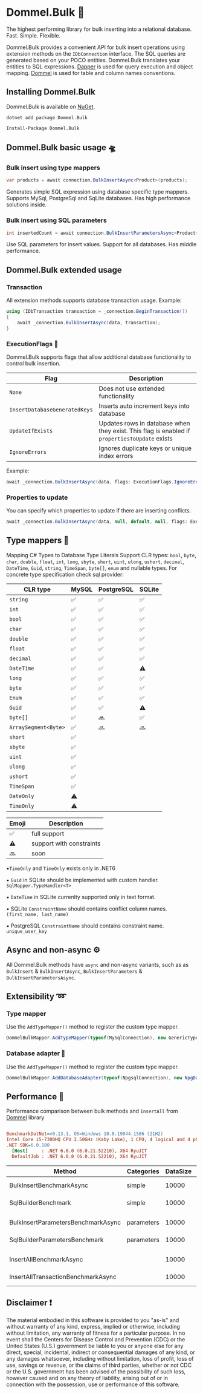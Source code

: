 # Dommel.Bulk 🚢
The highest performing library for bulk inserting into a relational database.
Fast. Simple. Flexible.

Dommel.Bulk provides a convenient API for bulk insert operations using extension methods on the `IDbConnection` interface. The SQL queries are generated based on your POCO entities. Dommel.Bulk translates your entities to SQL expressions. [Dapper](https://github.com/StackExchange/Dapper) is used for query execution and object mapping. [Dommel](https://github.com/henkmollema/Dommel) is used for table and column names conventions.

## Installing Dommel.Bulk

Dommel.Bulk is available on [NuGet](https://www.nuget.org/packages/Dommel.Bulk).

```
dotnet add package Dommel.Bulk

Install-Package Dommel.Bulk
```

## Dommel.Bulk basic usage 🛸

### Bulk insert using type mappers
```cs
var products = await connection.BulkInsertAsync<Product>(products);
```
Generates simple SQL expression using database specific type mappers. Supports MySql, PostgreSql and SqLite databases. Has high performance solutions inside.

### Bulk insert using SQL parameters
```cs
int insertedCount = await connection.BulkInsertParametersAsync<Product>(products);
```
Use SQL parameters for insert values. Support for all databases. Has middle performance.

## Dommel.Bulk extended usage

### Transaction
All extension methods supports database transaction usage. Example:
```csharp
using (IDbTransaction transaction = _connection.BeginTransaction())
{
    await _connection.BulkInsertAsync(data, transaction);
}
```
### ExecutionFlags 🚩
Dommel.Bulk supports flags that allow additional database functionality to control bulk insertion.

| Flag | Description                         |
|------|-------------------------------------|
| `None`   | Does not use extended functionality |
| `InsertDatabaseGeneratedKeys` | Inserts auto increment keys into database |
| `UpdateIfExists` | Updates rows in database when they exist. This flag is enabled if `propertiesToUpdate` exists |
| `IgnoreErrors` | Ignores duplicate keys or unique index errors |

Example:
```csharp
await _connection.BulkInsertAsync(data, flags: ExecutionFlags.IgnoreErrors);
```
### Properties to update
You can specify which properties to update if there are inserting conflicts.
```csharp
await _connection.BulkInsertAsync(data, null, default, null, flags: ExecutionFlags.IgnoreErrors, nameof(Person.FirstName), nameof(Person.LastName));
```

## Type mappers 🗿
Mapping C# Types to Database Type Literals
Support CLR types: `bool`, `byte`, `char`, `double`, `float`, `int`, `long`, `sbyte`, `short`, `uint`, `ulong`, `ushort`, `decimal`, `DateTime`, `Guid`, `string`, `TimeSpan`, `byte[]`, `enum` and nullable types. For concrete type specification check sql provider:

|  CLR type  | MySQL | PostgreSQL | SQLite | 
|------------|-------|------------|--------|
| `string`   |✅|✅|✅|
| `int`   |✅|✅|✅|
| `bool`   |✅|✅|✅|
| `char`   |✅|✅|✅|
| `double`   |✅|✅|✅|
| `float`   |✅|✅|✅|
| `decimal`   |✅|✅|✅|
| `DateTime`   |✅|✅|⚠️|
| `long`   |✅|✅|✅|
| `byte`   |✅|✅|✅|
| `Enum`   |✅|✅|✅|
| `Guid`   |✅|✅|⚠️|
| `byte[]`   |✅|🔜|✅|
| `ArraySegment<Byte>`   |✅|🔜|🔜|
|`short`   |✅|||
|`sbyte`   |✅|||
|`uint`   |✅|||
|`ulong`   |✅|||
|`ushort`   |✅|||
|`TimeSpan`   |✅|||
|`DateOnly`   |⚠️|||
|`TimeOnly`   |⚠️|||


|Emoji|Description| 
|------------|-------|
| ✅|full support|
| ⚠️|support with constraints|
| 🔜 |soon|

▪️`TimeOnly` and `TimeOnly` exists only in .NET6

▪️ `Guid` in SQLite should be implemented with custom handler. `SqlMapper.TypeHandler<T>`

▪️ `DateTime` in SQLite currenlty supported only in text format.

▪️ SQLite `ConstraintName` should contains conflict column names. `(first_name, last_name)`

▪️ PostgreSQL `ConstraintName` should contains constraint name. `unique_user_key`


## Async and non-async ⚙️
All Dommel.Bulk methods have `async` and non-async variants, such as as `BulkInsert` & `BulkInsertAsync`, `BulkInsertParameters` & `BulkInsertParametersAsync`.

## Extensibility ➿
### Type mapper
Use the `AddTypeMapper()` method to register the custom type mapper.
```cs
DommelBulkMapper.AddTypeMapper(typeof(MySqlConnection), new GenericTypeMapper<JsonElement>((e, tw) => tw.Write(e.ToString())));
```
### Database adapter 🔗
Use the `AddTypeMapper()` method to register the custom type mapper.
```csharp
DommelBulkMapper.AddDatabaseAdapter(typeof(NpgsqlConnection), new NpgDatabaseAdapter());
```

## Performance 🚀
Performance comparison between bulk methods and `InsertAll` from [Dommel](https://github.com/henkmollema/Dommel) library
``` ini

BenchmarkDotNet=v0.13.1, OS=Windows 10.0.19044.1586 (21H2)
Intel Core i5-7300HQ CPU 2.50GHz (Kaby Lake), 1 CPU, 4 logical and 4 physical cores
.NET SDK=6.0.100
  [Host]     : .NET 6.0.0 (6.0.21.52210), X64 RyuJIT
  DefaultJob : .NET 6.0.0 (6.0.21.52210), X64 RyuJIT


```
|                             Method | Categories | DataSize |       Mean |      Error |     StdDev | Ratio |       Gen 0 |       Gen 1 |     Gen 2 | Allocated |
|----------------------------------- |------------|----------|-----------:|-----------:|-----------:|------:|------------:|------------:|----------:|----------:|
|           BulkInsertBenchmarkAsync |     simple | 10000    | 1,989.8 ms |   86.79 ms |   45.39 ms |  1.00 |  13000.0000 |   5000.0000 | 1000.0000 |    273 MB |
|                SqlBuilderBenchmark |     simple | 10000    |   140.7 ms |   22.24 ms |   13.23 ms |  0.07 |  13000.0000 |   5000.0000 | 1000.0000 |    143 MB |
|                                    |            |          |            |            |            |       |             |             |           |           |
| BulkInsertParametersBenchmarkAsync | parameters | 10000    | 3,029.4 ms |   71.10 ms |   42.31 ms |  1.00 |  43000.0000 |  12000.0000 | 2000.0000 |    368 MB |
|      SqlBuilderParametersBenchmark | parameters | 10000    |   516.9 ms |   16.59 ms |   10.98 ms |  0.17 |  19000.0000 |   7000.0000 | 1000.0000 |    156 MB |
|                                    |            |          |            |            |            |       |             |             |           |           |
|            InsertAllBenchmarkAsync |            | 10000    |   107.21 s |   29.986 s |   19.834 s |       |  38000.0000 |   3000.0000 |         - |    114 MB |
| InsertAllTransactionBenchmarkAsync |            | 10000    |    15.98 s |    1.354 s |    0.896 s |       |  37000.0000 |   1000.0000 |         - |    113 MB |

## Disclaimer ❗️
The material embodied in this software is provided to you "as-is" and without warranty of any kind, express, implied or otherwise, including without limitation, any warranty of fitness for a particular purpose. In no event shall the Centers for Disease Control and Prevention (CDC) or the United States (U.S.) government be liable to you or anyone else for any direct, special, incidental, indirect or consequential damages of any kind, or any damages whatsoever, including without limitation, loss of profit, loss of use, savings or revenue, or the claims of third parties, whether or not CDC or the U.S. government has been advised of the possibility of such loss, however caused and on any theory of liability, arising out of or in connection with the possession, use or performance of this software.
